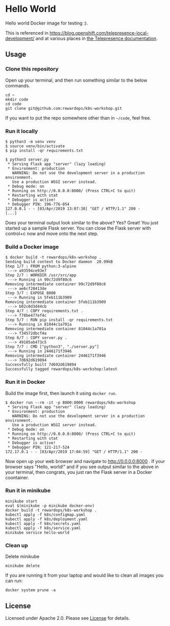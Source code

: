 # Hello World

Hello world Docker image for testing :).

This is referenced in <https://blog.openshift.com/telepresence-local-development/> and at various places in [the Telepresence documentation](https://www.telepresence.io/discussion/overview).

## Usage

### Clone this repository

Open up your terminal, and then run something similar to the below commands.
```shell
cd ~
mkdir code
cd code
git clone git@github.com:rewardops/k8s-workshop.git
```
If you want to put the repo somewhere other than in `~/code`, feel free.

### Run it locally

```shell
$ python3 -m venv venv
$ source venv/bin/activate
$ pip install -qr requirements.txt

$ python3 server.py
 * Serving Flask app "server" (lazy loading)
 * Environment: production
   WARNING: Do not use the development server in a production environment.
   Use a production WSGI server instead.
 * Debug mode: on
 * Running on http://0.0.0.0:8000/ (Press CTRL+C to quit)
 * Restarting with stat
 * Debugger is active!
 * Debugger PIN: 196-776-054
127.0.0.1 - - [03/Apr/2019 13:07:30] "GET / HTTP/1.1" 200 -
[...]
```

Does your terminal output look similar to the above? Yes? Great! You just started up a sample Flask server. You can close the Flask server with control+c now and move onto the next step.

### Build a Docker image

```shell
$ docker build -t rewardops/k8s-workshop .
Sending build context to Docker daemon  20.99kB
Step 1/7 : FROM python:3-alpine
 ---> a93594ce93e7
Step 2/7 : WORKDIR /usr/src/app
 ---> Running in 99c72d9f80c6
Removing intermediate container 99c72d9f80c6
 ---> ae6cf20413de
Step 3/7 : EXPOSE 8000
 ---> Running in 5feb111b3909
Removing intermediate container 5feb111b3909
 ---> b02c0d3d44cb
Step 4/7 : COPY requirements.txt .
 ---> f78be477ef4c
Step 5/7 : RUN pip install -qr requirements.txt
 ---> Running in 81044c1a701a
Removing intermediate container 81044c1a701a
 ---> f34572dbcf4a
Step 6/7 : COPY server.py .
 ---> 49185ab473c5
Step 7/7 : CMD ["python3", "./server.py"]
 ---> Running in 2446171f3946
Removing intermediate container 2446171f3946
 ---> 7d692d619894
Successfully built 7d692d619894
Successfully tagged rewardops/k8s-workshop:latest
```

### Run it in Docker

Build the image first, then launch it using `docker run`.

```shell
$ docker run --rm -it -p 8000:8000 rewardops/k8s-workshop
 * Serving Flask app "server" (lazy loading)
 * Environment: production
   WARNING: Do not use the development server in a production environment.
   Use a production WSGI server instead.
 * Debug mode: on
 * Running on http://0.0.0.0:8000/ (Press CTRL+C to quit)
 * Restarting with stat
 * Debugger is active!
 * Debugger PIN: 121-217-524
172.17.0.1 - - [03/Apr/2019 17:04:59] "GET / HTTP/1.1" 200 -
```

Now open up your web browser and navigate to http://0.0.0.0:8000 . If your browser says "Hello, world!" and if you see output similar to the above in your terminal, then congrats, you just ran the Flask server in a Docker coontainer.

### Run it in minikube
```shell
minikube start
eval $(minikube -p minikube docker-env)
docker build -t rewardops/k8s-workshop .
kubectl apply -f k8s/configmap.yaml
kubectl apply -f k8s/deployment.yaml
kubectl apply -f k8s/secrets.yaml
kubectl apply -f k8s/service.yaml
minikube service hello-world
```

### Clean up

Delete minikube
```shell
minikube delete
```

If you are running it from your laptop and would like to clean all images you can run:
```shell
docker system prune -a
```
## License

Licensed under Apache 2.0. Please see [License](LICENSE) for details.
